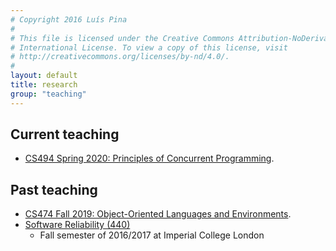 ```yaml
---
# Copyright 2016 Luís Pina
#
# This file is licensed under the Creative Commons Attribution-NoDerivatives 4.0
# International License. To view a copy of this license, visit
# http://creativecommons.org/licenses/by-nd/4.0/.
#
layout: default
title: research
group: "teaching"
---
```


Current teaching
----------------

* [CS494 Spring 2020:  Principles of Concurrent Programming](https://luisggpina.github.io/cs494-s20-site/).

Past teaching
----------------

* [CS474 Fall 2019:  Object-Oriented Languages and Environments](https://luisggpina.github.io/cs474-2019-site/).
* [Software Reliability (440)](http://multicore.doc.ic.ac.uk/SoftwareReliability/2016-2017/)
    * Fall semester of 2016/2017 at Imperial College London
